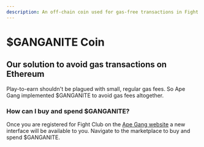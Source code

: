 ```yaml
---
description: An off-chain coin used for gas-free transactions in Fight Club only
---
```


# $GANGANITE Coin

## Our solution to avoid gas transactions on Ethereum

Play-to-earn shouldn't be plagued with small, regular gas fees. So Ape Gang implemented $GANGANITE to avoid gas fees altogether.

### How can I buy and spend $GANGANITE?

Once you are registered for Fight Club on the [Ape Gang website](https://apegang.art/) a new interface will be available to you. Navigate to the marketplace to buy and spend $GANGANITE.&#x20;

